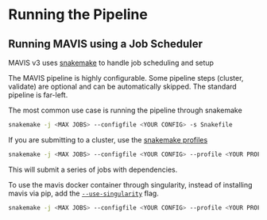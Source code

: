 # Running the Pipeline

## Running MAVIS using a Job Scheduler

MAVIS v3 uses [snakemake](https://snakemake.readthedocs.io/en/stable/) to handle job scheduling
and setup

The MAVIS pipeline is highly configurable. Some pipeline steps
(cluster, validate) are optional and can be automatically skipped. The
standard pipeline is
far-left.

The most common use case is running the pipeline through snakemake

```bash
snakemake -j <MAX JOBS> --configfile <YOUR CONFIG> -s Snakefile
```

If you are submitting to a cluster, use the [snakemake profiles](https://snakemake.readthedocs.io/en/stable/executing/cli.html#profiles)

```bash
snakemake -j <MAX JOBS> --configfile <YOUR CONFIG> --profile <YOUR PROFILE NAME> -s Snakefile
```

This will submit a series of jobs with dependencies.

To use the mavis docker container through singularity, instead of installing mavis via pip, add the
[`--use-singularity`](https://snakemake.readthedocs.io/en/stable/snakefiles/deployment.html#running-jobs-in-containers)
flag.

```bash
snakemake -j <MAX JOBS> --configfile <YOUR CONFIG> --profile <YOUR PROFILE NAME> --use-singularity -s Snakefile`
```
